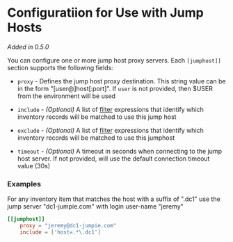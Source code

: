 # Configuratiion for Use with Jump Hosts

*Added in 0.5.0*

You can configure one or more jump host proxy servers.  Each ``[jumphost]]``
section supports the following fields:

   * `proxy` - Defines the jump host proxy destination.  This string value can
     be in the form "[user@]host[:port]". If `user` is not provided, then $USER
     from the environment will be used

   * `include` - *(Optional)* A list of [filter](usage-filtering.md) expressions that identify
   which inventory records will be matched to use this jump host

   * `exclude` - *(Optional)* A list of [filter](usage-filtering.md) expressions that identify
   which inventory records will be matched to use this jumphost

   * `timeout` - *(Optional)* A timeout in seconds when connecting to the jump host server.  If
   not provided, will use the default connection timeout value (30s)

### Examples

For any inventory item that matches the host with a suffix of ".dc1" use the jump server
"dc1-jumpie.com" with login user-name "jeremy"

```toml
[[jumphost]]
    proxy = "jeremy@dc1-jumpie.com"
    include = ['host=.*\.dc1']
```